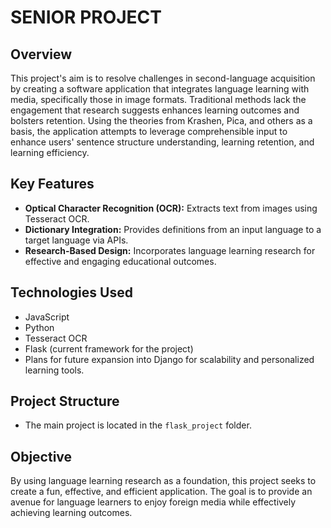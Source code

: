 # SENIOR PROJECT

## Overview
This project's aim is to resolve challenges in second-language acquisition by creating a software application that integrates language learning with media, specifically those in image formats. Traditional methods lack the engagement that research suggests enhances learning outcomes and bolsters retention. Using the theories from Krashen, Pica, and others as a basis, the application attempts to leverage comprehensible input to enhance users' sentence structure understanding, learning retention, and learning efficiency.

## Key Features
- **Optical Character Recognition (OCR):** Extracts text from images using Tesseract OCR.
- **Dictionary Integration:** Provides definitions from an input language to a target language via APIs.
- **Research-Based Design:** Incorporates language learning research for effective and engaging educational outcomes.

## Technologies Used
- JavaScript
- Python
- Tesseract OCR
- Flask (current framework for the project)
- Plans for future expansion into Django for scalability and personalized learning tools.

## Project Structure
- The main project is located in the `flask_project` folder.

## Objective
By using language learning research as a foundation, this project seeks to create a fun, effective, and efficient application. The goal is to provide an avenue for language learners to enjoy foreign media while effectively achieving learning outcomes.

